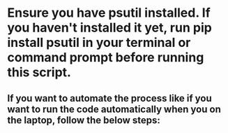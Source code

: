 # Ensure you have psutil installed. If you haven't installed it yet, run pip install psutil in your terminal or command prompt before running this script.
## If you want to automate the process like if you want to run the code automatically when you on the laptop, follow the below steps:

